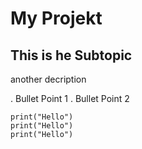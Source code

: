 # My Projekt

## This is he Subtopic
another decription

. Bullet Point 1
. Bullet Point 2

```
print("Hello")
print("Hello")
print("Hello")
```
